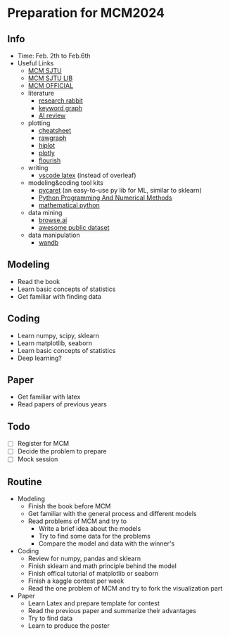 # Preparation for MCM2024

## Info

- Time: Feb. 2th to Feb.6th
- Useful Links
  - [MCM SJTU](https://anl.sjtu.edu.cn/mcm/MCM2024/)
  - [MCM SJTU LIB](https://anl.sjtu.edu.cn/mcm/docs/name/使用手册)
  - [MCM OFFICIAL](https://www.comap.com)
  - literature
    - [research rabbit](https://www.researchrabbitapp.com/)
    - [keyword graph](https://keywords.groundedai.company/)
    - [AI review](https://txyz.ai/)
  - plotting
    - [cheatsheet](https://www.kaggle.com/discussions/getting-started/160583)
    - [rawgraph](https://github.com/rawgraphs)
    - [hiplot](https://hiplot.cn/)
    - [plotly](https://plotly.com/python/)
    - [flourish](https://help.flourish.studio/)
  - writing
    - [vscode latex](https://github.com/sanjib-sen/WebLaTex) (instead of overleaf)
  - modeling&coding tool kits
    - [pycaret](https://pycaret.org/) (an easy-to-use py lib for ML, similar to sklearn)
    - [Python Programming And Numerical Methods](https://pythonnumericalmethods.berkeley.edu/notebooks/Index.html)
    - [mathematical python](https://patrickwalls.github.io/mathematicalpython/)
  - data mining
    - [browse.ai](https://www.browse.ai/)
    - [awesome public dataset](https://github.com/awesomedata/awesome-public-datasets)
  - data manipulation
    - [wandb](https://colab.research.google.com/github/wandb/examples/blob/master/colabs/intro/Intro_to_Weights_&_Biases.ipynb)

## Modeling

- Read the book
- Learn basic concepts of statistics
- Get familiar with finding data

## Coding

- Learn numpy, scipy, sklearn
- Learn matplotlib, seaborn
- Learn basic concepts of statistics
- Deep learning?

## Paper

- Get familiar with latex
- Read papers of previous years

## Todo

- [ ] Register for MCM
- [ ] Decide the problem to prepare
- [ ] Mock session

## Routine

- Modeling
  - Finish the book before MCM
  - Get familiar with the general process and different models
  - Read problems of MCM and try to
    - Write a brief idea about the models
    - Try to find some data for the problems
    - Compare the model and data with the winner's
- Coding
  - Review for numpy, pandas and sklearn
  - Finish sklearn and math principle behind the model
  - Finish offical tutorial of matplotlib or seaborn
  - Finish a kaggle contest per week
  - Read the one problem of MCM and try to fork the visualization part
- Paper
  - Learn Latex and prepare template for contest
  - Read the previous paper and summarize their advantages
  - Try to find data
  - Learn to produce the poster
